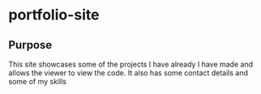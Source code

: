 # portfolio-site

## Purpose
This site showcases some of the projects I have already I have made and allows the viewer to view the code. It also has some contact details and some of my skills 
